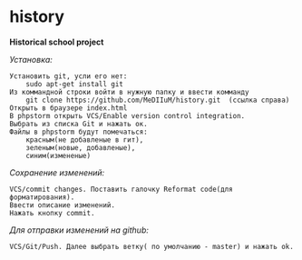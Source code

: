 history
=======

**Historical school project**

*Установка:*

	Установить git, усли его нет:
		sudo apt-get install git
	Из коммандной строки войти в нужную папку и ввести комманду
		git clone https://github.com/MeDIIuM/history.git  (ссылка справа)
	Открыть в браузере index.html
	В phpstorm открыть VCS/Enable version control integration.
	Выбрать из списка Git и нажать ок.
	Файлы в phpstorm будут помечаться:
		красным(не добавленые в гит),
		зеленым(новые, добавленые),
		синим(измененые)

*Сохранение изменений:*

	VCS/commit changes. Поставить галочку Reformat code(для форматирования).
	Ввести описание изменений.
	Нажать кнопку commit.

*Для отправки изменений на github:*

	VCS/Git/Push. Далее выбрать ветку( по умолчанию - master) и нажать ok.